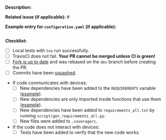 **Description:**


**Related issue (if applicable):** #

**Example entry for `configuration.yaml` (if applicable):**
```yaml

```

**Checklist:**

- [ ] Local tests with `tox` run successfully.
- [ ] TravisCI does not fail. **Your PR cannot be merged unless CI is green!**
- [ ] [Fork is up to date][fork] and was rebased on the `dev` branch before creating the PR.
- [ ] Commits have been [squashed][squash].
- If code communicates with devices:
  - [ ] New dependencies have been added to the `REQUIREMENTS` variable ([example][ex-requir]).
  - [ ] New dependencies are only imported inside functions that use them ([example][ex-import]).
  - [ ] New dependencies have been added to `requirements_all.txt` by running `script/gen_requirements_all.py`.
  - [ ] New files were added to `.coveragerc`.
- If the code does not interact with devices:
  - [ ] Tests have been added to verify that the new code works.

[fork]: http://stackoverflow.com/a/7244456
[squash]: https://github.com/ginatrapani/todo.txt-android/wiki/Squash-All-Commits-Related-to-a-Single-Issue-into-a-Single-Commit
[ex-requir]: https://github.com/balloob/home-assistant/blob/dev/homeassistant/components/keyboard.py#L16
[ex-import]: https://github.com/balloob/home-assistant/blob/dev/homeassistant/components/keyboard.py#L51

